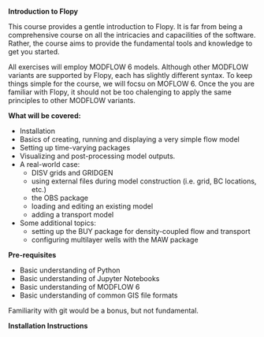 **Introduction to Flopy**

This course provides a gentle introduction to Flopy. It is far from being a comprehensive course on all the intricacies and capacilities of the software. Rather, 
the course aims to provide the fundamental tools and knowledge to get you started. 

All exercises will employ MODFLOW 6 models. Although other MODFLOW variants are supported by Flopy, each has slightly different syntax. 
To keep things simple for the course, we will focsu on MOFLOW 6. Once the you are familiar with Flopy, it should not be too chalenging to apply the same principles to other MODFLOW variants.

**What will be covered:**
 - Installation
 - Basics of creating, running and displaying a very simple flow model
 - Setting up time-varying packages
 - Visualizing and post-processing model outputs.
 - A real-world case:
   - DISV grids and GRIDGEN
   - using external files during model construction (i.e. grid, BC locations, etc.)
   - the OBS package
   - loading and editing an existing model
   - adding a transport model
 - Some additional topics:
   - setting up the BUY package for density-coupled flow and transport
   - configuring multilayer wells with the MAW package

**Pre-requisites**
 - Basic understanding of Python 
 - Basic understanding of Jupyter Notebooks
 - Basic understanding of MODFLOW 6
 - Basic understanding of common GIS file formats

Familiarity with git would be a bonus, but not fundamental.

**Installation Instructions**
